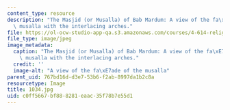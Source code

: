 ```yaml
---
content_type: resource
description: "The Masjid (or Musalla) of Bab Mardum: A view of the fa\xE7ade of the\
  \ musalla with the interlacing arches."
file: https://ol-ocw-studio-app-qa.s3.amazonaws.com/courses/4-614-religious-architecture-and-islamic-cultures-fall-2002/c0ff5667bf888281eaac35f78b7e55d1_1034.jpg
file_type: image/jpeg
image_metadata:
  caption: "The Masjid (or Musalla) of Bab Mardum: A view of the fa\xE7ade of the\
    \ musalla with the interlacing arches."
  credit: ''
  image-alt: "A view of the fa\xE7ade of the musalla"
parent_uid: 767bd16d-d3e7-53b6-f2ab-8997da1b2c8a
resourcetype: Image
title: 1034.jpg
uid: c0ff5667-bf88-8281-eaac-35f78b7e55d1
---
```

